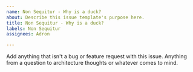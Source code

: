 ```yaml
---
name: Non Sequitur - Why is a duck?
about: Describe this issue template's purpose here.
title: Non Sequitur - Why is a duck?
labels: Non Sequitur
assignees: Adron

---
```


Add anything that isn't a bug or feature request with this issue. Anything from a question to architecture thoughts or whatever comes to mind.
